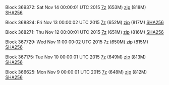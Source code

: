 Block 369372: Sat Nov 14 00:00:01 UTC 2015 [7z](https://transfer.sh/8odBp/bootstrap.dat.20151114.7z) (653M) [zip](https://transfer.sh/11FYB3/bootstrap.dat.20151114.zip) (818M) [SHA256](https://transfer.sh/knb2k/sha256.txt)

Block 368824: Fri Nov 13 00:00:02 UTC 2015 [7z](https://transfer.sh/QsGDi/bootstrap.dat.20151113.7z) (652M) [zip](https://transfer.sh/aunSz/bootstrap.dat.20151113.zip) (817M) [SHA256](https://transfer.sh/9vnK6/sha256.txt)

Block 368271: Thu Nov 12 00:00:01 UTC 2015 [7z](https://transfer.sh/488er/bootstrap.dat.20151112.7z) (651M) [zip](https://transfer.sh/YJSPa/bootstrap.dat.20151112.zip) (816M) [SHA256](https://transfer.sh/xVNS3/sha256.txt)

Block 367729: Wed Nov 11 00:00:02 UTC 2015 [7z](https://transfer.sh/uzJm9/bootstrap.dat.20151111.7z) (650M) [zip](https://transfer.sh/1c2hRe/bootstrap.dat.20151111.zip) (815M) [SHA256](https://transfer.sh/AQSgF/sha256.txt)

Block 367175: Tue Nov 10 00:00:01 UTC 2015 [7z](https://transfer.sh/KiXI4/bootstrap.dat.20151110.7z) (649M) [zip](https://transfer.sh/16jcCr/bootstrap.dat.20151110.zip) (813M) [SHA256](https://transfer.sh/1hGDu1/sha256.txt)

Block 366625: Mon Nov  9 00:00:01 UTC 2015 [7z](https://transfer.sh/ZaE6n/bootstrap.dat.20151109.7z) (648M) [zip](https://transfer.sh/sx8OG/bootstrap.dat.20151109.zip) (812M) [SHA256](https://transfer.sh/Ohnzl/sha256.txt)
